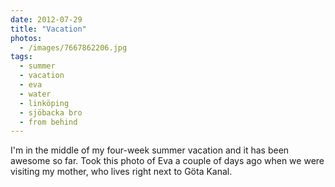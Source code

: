 ```yaml
---
date: 2012-07-29
title: "Vacation"
photos:
  - /images/7667862206.jpg
tags:
  - summer
  - vacation
  - eva
  - water
  - linköping
  - sjöbacka bro
  - from behind
---
```


I'm in the middle of my four-week summer vacation and it has been awesome so far. Took this photo of Eva a couple of days ago when we were visiting my mother, who lives right next to Göta Kanal.
